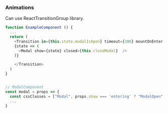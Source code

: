 ### Animations

Can use ReactTransitionGroup library.

```javascript
function ExampleComponent () {
  ...
  return (
    <Transition in={this.state.modalIsOpen} timeout={300} mountOnEnter unmountOnExit>
    {state => (
      <Modal show={state} closed={this.closeModal}  />
    )}

    </Transition>
  )
}


// ModalComponent
const modal = props => {
  const cssClasses = ["Modal", props.show === 'entering' ? "ModalOpen" : props.show === 'exiting' ? 'ModalClosed' : null];
  ...
}
```
